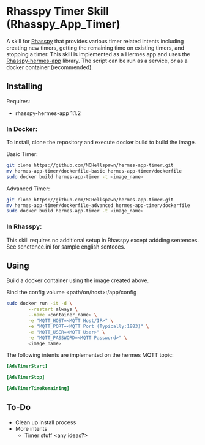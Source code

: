 # Rhasspy Timer Skill (Rhasspy_App_Timer)

A skill for [Rhasspy](https://github.com/rhasspy) that provides various timer related intents including creating new timers, getting the remaining time on existing timers, and stopping a timer. This skill is implemented as a Hermes app and uses the [Rhasspy-hermes-app](https://github.com/rhasspy/rhasspy-hermes-app) library. The script can be run as a service, or as a docker container (recommended). 

## Installing

Requires:
* rhasspy-hermes-app 1.1.2

### In Docker:
To install, clone the repository and execute docker build to build the image.

Basic Timer:
```bash
git clone https://github.com/MCHellspawn/hermes-app-timer.git
mv hermes-app-timer/dockerfile-basic hermes-app-timer/dockerfile
sudo docker build hermes-app-timer -t <image_name>
```

Advanced Timer:
```bash
git clone https://github.com/MCHellspawn/hermes-app-timer.git
mv hermes-app-timer/dockerfile-advanced hermes-app-timer/dockerfile
sudo docker build hermes-app-timer -t <image_name>
```

### In Rhasspy:
This skill requires no additional setup in Rhasspy except addding sentences. See senetence.ini for sample english senteces.

## Using

Build a docker container using the image created above.

Bind the config volume <path/on/host>:/app/config

```bash
sudo docker run -it -d \
        --restart always \
        --name <container_name> \
        -e "MQTT_HOST=<MQTT Host/IP>" \
        -e "MQTT_PORT=<MQTT Port (Typically:1883)" \
        -e "MQTT_USER=<MQTT User>" \
        -e "MQTT_PASSWORD=<MQTT Password>" \
        <image_name>
```

The following intents are implemented on the hermes MQTT topic:

```ini
[AdvTimerStart]

[AdvTimerStop]

[AdvTimerTimeRemaining]
```

## To-Do

* Clean up install process
* More intents
  * Timer stuff <any ideas?>